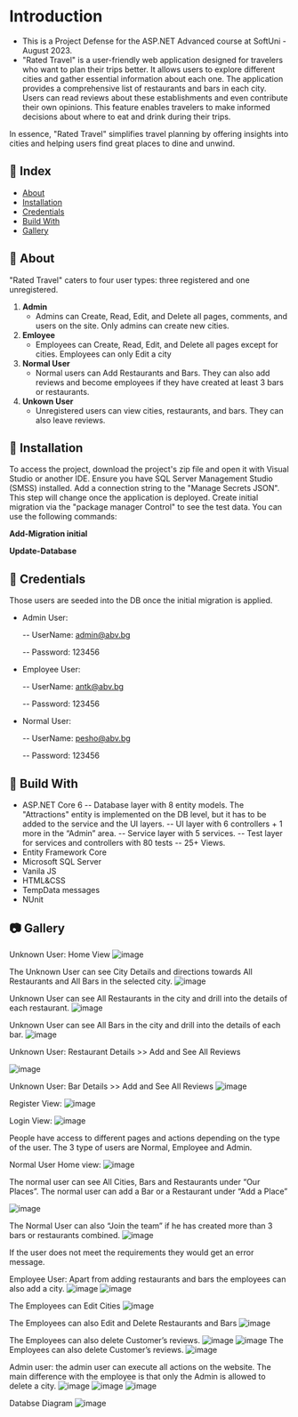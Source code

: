 # Introduction
- This is a Project Defense for the ASP.NET Advanced course at SoftUni - August 2023.
- "Rated Travel" is a user-friendly web application designed for travelers who want to plan their trips better. It allows users to explore different cities and gather essential information about each one. The application provides a comprehensive list of restaurants and bars in each city. Users can read reviews about these establishments and even contribute their own opinions. This feature enables travelers to make informed decisions about where to eat and drink during their trips.

In essence, "Rated Travel" simplifies travel planning by offering insights into cities and helping users find great places to dine and unwind.


## :ledger: Index

- [About](#beginner-about)
- [Installation](#electric_plug-installation)
- [Credentials](#key-credentials)
- [Build With](#hammer-build-with)
- [Gallery](#camera-gallery)


##  :beginner: About
"Rated Travel" caters to four user types: three registered and one unregistered.

1. **Admin**
    - Admins can Create, Read, Edit, and Delete all pages, comments, and users on the site. Only admins can create new cities.
2. **Emloyee**
    - Employees can Create, Read, Edit, and Delete all pages except for cities. Employees can only Edit a city
3. **Normal User**
    - Normal users can Add Restaurants and Bars. They can also add reviews and become employees if they have created at least 3 bars or restaurants.
4. **Unkown User**
    - Unregistered users can view cities, restaurants, and bars. They can also leave reviews.

##  :electric_plug: Installation
To access the project, download the project's zip file and open it with Visual Studio or another IDE. Ensure you have SQL Server Management Studio (SMSS) installed. Add a connection string to the "Manage Secrets JSON". This step will change once the application is deployed. Create initial migration via the "package manager Control" to see the test data. 
You can use the following commands:

**Add-Migration initial**

**Update-Database**

##  :key: Credentials
Those users are seeded into the DB once the initial migration is applied. 
 - Admin User:

   -- UserName: admin@abv.bg
   
   -- Password: 123456
   
- Employee User:

   -- UserName: antk@abv.bg
  
   -- Password: 123456
  
- Normal User:

   -- UserName: pesho@abv.bg
  
   -- Password: 123456

## :hammer: Build With
- ASP.NET Core 6
  -- Database layer with 8 entity models. The "Attractions" entity is implemented on the DB level, but it has to be added to the service and the UI layers.
  -- UI layer with 6 controllers + 1 more in the “Admin” area.
  -- Service layer with 5 services.
  -- Test layer for services and controllers with 80 tests
  -- 25+ Views.
- Entity Framework Core
- Microsoft SQL Server
- Vanila JS
- HTML&CSS
- TempData messages
- NUnit  

##  :camera: Gallery
Unknown User:  Home View
![image](https://github.com/aTsekov/RatedTravel-WebApp/assets/102099768/e6c34927-1669-4d63-b294-ce85094e1f95)

The Unknown User  can see City Details and directions towards All Restaurants and All Bars in the selected city.
![image](https://github.com/aTsekov/RatedTravel-WebApp/assets/102099768/a1090b1b-b36e-45e3-b88a-e3b5925fc048)

Unknown User can see All Restaurants in the city and drill into the details of each restaurant. 
![image](https://github.com/aTsekov/RatedTravel-WebApp/assets/102099768/f7053199-968a-4f23-83a5-ccadd4b7ddfd)

Unknown User can see All Bars in the city and drill into the details of each bar. 
![image](https://github.com/aTsekov/RatedTravel-WebApp/assets/102099768/07f0ca21-d4ff-4502-ada5-d049a01e4a47)

Unknown User: Restaurant Details >> Add and See All Reviews

![image](https://github.com/aTsekov/RatedTravel-WebApp/assets/102099768/24b002b4-9868-4723-b3f9-513b806ad558)

Unknown User: Bar Details >> Add and See All Reviews
![image](https://github.com/aTsekov/RatedTravel-WebApp/assets/102099768/0314e6ea-c803-46b0-bdf8-1a1bbb668cbc)

Register View: 
![image](https://github.com/aTsekov/RatedTravel-WebApp/assets/102099768/5f1b6f95-263d-4574-9df6-90ff3261b6b7)

Login View:
![image](https://github.com/aTsekov/RatedTravel-WebApp/assets/102099768/23a4bf59-1078-4ab1-b667-7d90549e2850)

People have access to different pages and actions depending on the type of the user. 
The 3 type of users are Normal, Employee and Admin. 

Normal User Home view: 
![image](https://github.com/aTsekov/RatedTravel-WebApp/assets/102099768/4be11a8c-c625-4d23-b7fb-e985f550b4a9)

The normal user can see All Cities, Bars and Restaurants under “Our Places”. 
The normal user can add a Bar or a Restaurant under “Add a Place” 

![image](https://github.com/aTsekov/RatedTravel-WebApp/assets/102099768/80b1cf60-88d3-4a79-ae13-4feed623c7a3)



The Normal User can also “Join the team” if he has created more than 3 bars or restaurants combined.
![image](https://github.com/aTsekov/RatedTravel-WebApp/assets/102099768/f9bd284b-fe67-498f-8ebf-22e5b0e0ee8f)

If the user does not meet the requirements they would get an error message. 

Employee User: Apart from adding restaurants and bars the employees can also add a city. 
![image](https://github.com/aTsekov/RatedTravel-WebApp/assets/102099768/3860d8b4-970b-4a5f-95c1-4c08cdf13e70)
![image](https://github.com/aTsekov/RatedTravel-WebApp/assets/102099768/48721b8c-0ffc-484d-a3b0-df3144e1256f)

The Employees can Edit Cities
![image](https://github.com/aTsekov/RatedTravel-WebApp/assets/102099768/aca3c7f7-c571-463c-83d5-200914f4ef12)


The Employees can also Edit and Delete Restaurants and Bars
![image](https://github.com/aTsekov/RatedTravel-WebApp/assets/102099768/bff2de6a-7fcb-4f24-9656-a1b6d3f339cd)

The Employees can also delete Customer’s reviews. 
![image](https://github.com/aTsekov/RatedTravel-WebApp/assets/102099768/fff13957-6d13-40ab-9ed9-b3fdf50bfbbb)
![image](https://github.com/aTsekov/RatedTravel-WebApp/assets/102099768/bb823d6c-1cd4-4c50-9389-f0c3b16c8a09)
The Employees can also delete Customer’s reviews. 
![image](https://github.com/aTsekov/RatedTravel-WebApp/assets/102099768/dd3272dc-cdf7-4efb-ba5f-1b34f0e2863c)

Admin user: the admin user can execute all actions on the website. The main difference with the employee is that only the Admin is allowed to delete a city.
![image](https://github.com/aTsekov/RatedTravel-WebApp/assets/102099768/ebe18182-55ce-49dc-b2f0-f122590af102)
![image](https://github.com/aTsekov/RatedTravel-WebApp/assets/102099768/ea1f8672-bbbf-4a83-a856-90757cf112b7)
![image](https://github.com/aTsekov/RatedTravel-WebApp/assets/102099768/d36bfafb-d1f2-48fa-aa1c-6f988df82c94)

Databse Diagram 
![image](https://github.com/aTsekov/RatedTravel-WebApp/assets/102099768/fa997544-d021-4799-89cb-8cc26b5bb775)

